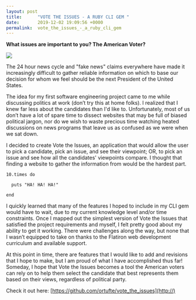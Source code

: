 ```yaml
---
layout: post
title:      "VOTE THE ISSUES - A RUBY CLI GEM "
date:       2019-12-02 19:09:56 +0000
permalink:  vote_the_issues_-_a_ruby_cli_gem
---
```



**What issues are important to you? The American Voter?**

![](https://gonautical.com/blog/wp-content/uploads/2015/07/Happy-Birthday-America.jpg)

The 24 hour news cycle and "fake news" claims everywhere have made it increasingly difficult to gather reliable information on which to base our decision for whom we feel should be the next President of the United States. 

The idea for my first software engineering project came to me while discussing politics at work (don’t try this at home folks). I realized that I knew far less about the candidates than I'd like to. Unfortunately, most of us don’t have a lot of spare time to dissect websites that may be full of biased political jargon, nor do we wish to waste precious time watching heated discussions on news programs that leave us as confused as we were when we sat down.

I decided to create Vote the Issues, an application that would allow the user to pick a candidate, pick an issue, and see their viewpoint; OR, to pick an issue and see how all the candidates' viewpoints compare. I thought that finding a website to gather the information from would be the hardest part. 

``10.times do``

      puts "HA! HA! HA!"
				 
``end``

I quickly learned that many of the features I hoped to include in my CLI gem would have to wait, due to my current knowledge level and/or time constraints. Once I mapped out the simplest version of Vote the Issues that satisfied the project requirements and myself, I felt pretty good about my ability to get it working. There were challenges along the way, but none that I wasn’t equipped to take on thanks to the Flatiron web development curriculum and available support. 

At this point in time, there are features that I would like to add and revisions that I hope to make, but I am proud of what I have accomplished thus far! Someday, I hope that Vote the Issues becomes a tool the American voters can rely on to help them select the candidate that best represents them based on their views, regardless of political party. 

Check it out here:  [https://github.com/ortufte/vote_the_issues](http://)
